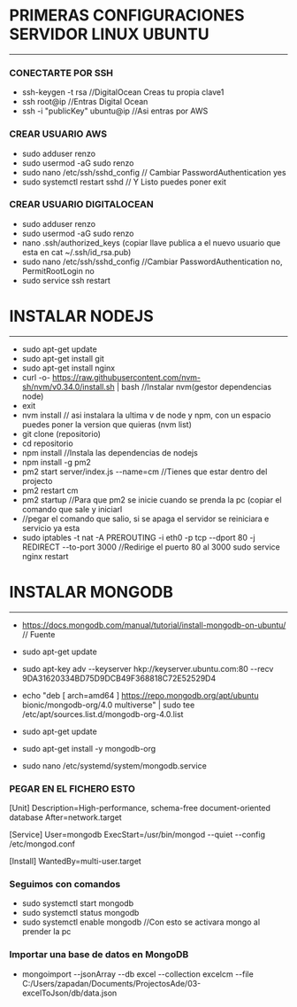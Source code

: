 # PRIMERAS CONFIGURACIONES SERVIDOR LINUX UBUNTU
------------------------------------------------

### CONECTARTE POR SSH
- ssh-keygen -t rsa //DigitalOcean Creas tu propia clave1
- ssh root@ip //Entras Digital Ocean
- ssh -i "publicKey" ubuntu@ip //Asi entras por AWS

### CREAR USUARIO AWS
- sudo adduser renzo
- sudo usermod -aG sudo renzo
- sudo nano /etc/ssh/sshd_config  // Cambiar PasswordAuthentication yes
- sudo systemctl restart sshd // Y Listo puedes poner exit

### CREAR USUARIO DIGITALOCEAN
- sudo adduser renzo
- sudo usermod -aG sudo renzo
- nano .ssh/authorized_keys (copiar llave publica a el nuevo usuario que esta en cat ~/.ssh/id_rsa.pub)
- sudo nano /etc/ssh/sshd_config  //Cambiar PasswordAuthentication no, PermitRootLogin no
- sudo service ssh restart 


# INSTALAR NODEJS
------------------

- sudo apt-get update
- sudo apt-get install git
- sudo apt-get install nginx
- curl -o- https://raw.githubusercontent.com/nvm-sh/nvm/v0.34.0/install.sh | bash  //Instalar nvm(gestor dependencias node)
- exit
- nvm install // asi instalara la ultima v de node y npm, con un espacio puedes poner la version que quieras (nvm list)
- git clone (repositorio)
- cd repositorio
- npm install //Instala las dependencias de nodejs
- npm install -g pm2
- pm2 start server/index.js --name=cm //Tienes que estar dentro del projecto
- pm2 restart cm
- pm2 startup   //Para que pm2 se inicie cuando se prenda la pc (copiar el comando que sale y iniciarl
- //pegar el comando que salio, si se apaga el servidor se reiniciara e servicio ya esta
- sudo iptables -t nat -A PREROUTING -i eth0 -p tcp --dport 80 -j REDIRECT --to-port 3000   //Redirige el puerto 80 al 3000
sudo service nginx restart



# INSTALAR MONGODB
--------------------------

- https://docs.mongodb.com/manual/tutorial/install-mongodb-on-ubuntu/     // Fuente
- sudo apt-get update
- sudo apt-key adv --keyserver hkp://keyserver.ubuntu.com:80 --recv 9DA31620334BD75D9DCB49F368818C72E52529D4
- echo "deb [ arch=amd64 ] https://repo.mongodb.org/apt/ubuntu bionic/mongodb-org/4.0 multiverse" | sudo tee /etc/apt/sources.list.d/mongodb-org-4.0.list
- sudo apt-get update
- sudo apt-get install -y mongodb-org 

- sudo nano /etc/systemd/system/mongodb.service

### PEGAR EN EL FICHERO ESTO
[Unit]
Description=High-performance, schema-free document-oriented database
After=network.target

[Service]
User=mongodb
ExecStart=/usr/bin/mongod --quiet --config /etc/mongod.conf

[Install]
WantedBy=multi-user.target

### Seguimos con comandos
- sudo systemctl start mongodb
- sudo systemctl status mongodb
- sudo systemctl enable mongodb   //Con esto se activara mongo al prender la pc

### Importar una base de datos en MongoDB
- mongoimport --jsonArray --db excel --collection excelcm --file C:/Users/zapadan/Documents/ProjectosAde/03-excelToJson/db/data.json



